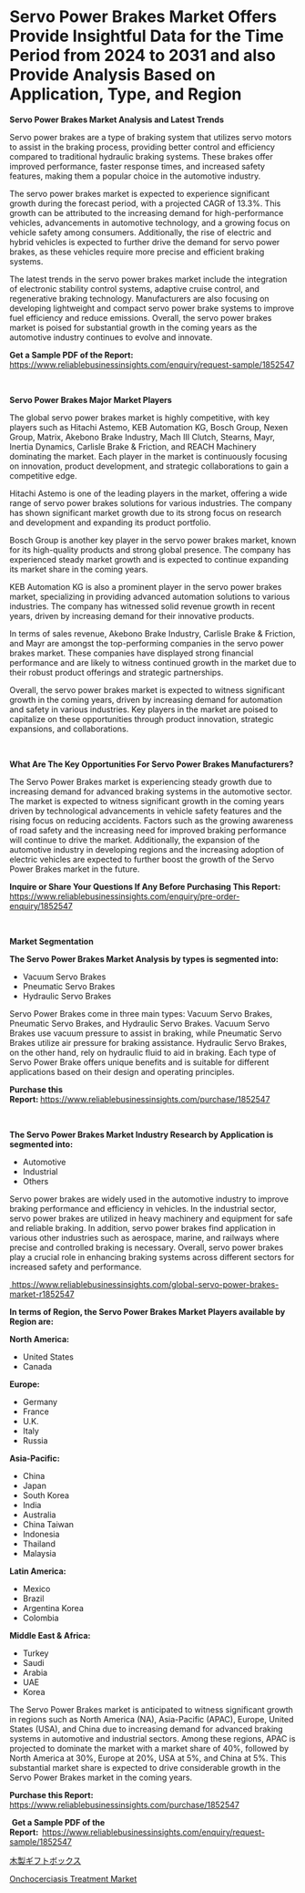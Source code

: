 <p><h1>Servo Power Brakes Market Offers Provide Insightful Data for the Time Period from 2024 to 2031 and also Provide Analysis Based on Application, Type, and Region</h1></p><p><strong>Servo Power Brakes Market Analysis and Latest Trends</strong></p>
<p><p>Servo power brakes are a type of braking system that utilizes servo motors to assist in the braking process, providing better control and efficiency compared to traditional hydraulic braking systems. These brakes offer improved performance, faster response times, and increased safety features, making them a popular choice in the automotive industry.</p><p>The servo power brakes market is expected to experience significant growth during the forecast period, with a projected CAGR of 13.3%. This growth can be attributed to the increasing demand for high-performance vehicles, advancements in automotive technology, and a growing focus on vehicle safety among consumers. Additionally, the rise of electric and hybrid vehicles is expected to further drive the demand for servo power brakes, as these vehicles require more precise and efficient braking systems.</p><p>The latest trends in the servo power brakes market include the integration of electronic stability control systems, adaptive cruise control, and regenerative braking technology. Manufacturers are also focusing on developing lightweight and compact servo power brake systems to improve fuel efficiency and reduce emissions. Overall, the servo power brakes market is poised for substantial growth in the coming years as the automotive industry continues to evolve and innovate.</p></p>
<p><strong>Get a Sample PDF of the Report:&nbsp;</strong> <a href="https://www.reliablebusinessinsights.com/enquiry/request-sample/1852547">https://www.reliablebusinessinsights.com/enquiry/request-sample/1852547</a></p>
<p>&nbsp;</p>
<p><strong>Servo Power Brakes Major Market Players</strong></p>
<p><p>The global servo power brakes market is highly competitive, with key players such as Hitachi Astemo, KEB Automation KG, Bosch Group, Nexen Group, Matrix, Akebono Brake Industry, Mach III Clutch, Stearns, Mayr, Inertia Dynamics, Carlisle Brake & Friction, and REACH Machinery dominating the market. Each player in the market is continuously focusing on innovation, product development, and strategic collaborations to gain a competitive edge.</p><p>Hitachi Astemo is one of the leading players in the market, offering a wide range of servo power brakes solutions for various industries. The company has shown significant market growth due to its strong focus on research and development and expanding its product portfolio.</p><p>Bosch Group is another key player in the servo power brakes market, known for its high-quality products and strong global presence. The company has experienced steady market growth and is expected to continue expanding its market share in the coming years.</p><p>KEB Automation KG is also a prominent player in the servo power brakes market, specializing in providing advanced automation solutions to various industries. The company has witnessed solid revenue growth in recent years, driven by increasing demand for their innovative products.</p><p>In terms of sales revenue, Akebono Brake Industry, Carlisle Brake & Friction, and Mayr are amongst the top-performing companies in the servo power brakes market. These companies have displayed strong financial performance and are likely to witness continued growth in the market due to their robust product offerings and strategic partnerships.</p><p>Overall, the servo power brakes market is expected to witness significant growth in the coming years, driven by increasing demand for automation and safety in various industries. Key players in the market are poised to capitalize on these opportunities through product innovation, strategic expansions, and collaborations.</p></p>
<p>&nbsp;</p>
<p><strong>What Are The Key Opportunities For Servo Power Brakes Manufacturers?</strong></p>
<p><p>The Servo Power Brakes market is experiencing steady growth due to increasing demand for advanced braking systems in the automotive sector. The market is expected to witness significant growth in the coming years driven by technological advancements in vehicle safety features and the rising focus on reducing accidents. Factors such as the growing awareness of road safety and the increasing need for improved braking performance will continue to drive the market. Additionally, the expansion of the automotive industry in developing regions and the increasing adoption of electric vehicles are expected to further boost the growth of the Servo Power Brakes market in the future.</p></p>
<p><strong>Inquire or Share Your Questions If Any Before Purchasing This Report:</strong> <a href="https://www.reliablebusinessinsights.com/enquiry/pre-order-enquiry/1852547">https://www.reliablebusinessinsights.com/enquiry/pre-order-enquiry/1852547</a></p>
<p>&nbsp;</p>
<p><strong>Market Segmentation</strong></p>
<p><strong>The Servo Power Brakes Market Analysis by types is segmented into:</strong></p>
<p><ul><li>Vacuum Servo Brakes</li><li>Pneumatic Servo Brakes</li><li>Hydraulic Servo Brakes</li></ul></p>
<p><p>Servo Power Brakes come in three main types: Vacuum Servo Brakes, Pneumatic Servo Brakes, and Hydraulic Servo Brakes. Vacuum Servo Brakes use vacuum pressure to assist in braking, while Pneumatic Servo Brakes utilize air pressure for braking assistance. Hydraulic Servo Brakes, on the other hand, rely on hydraulic fluid to aid in braking. Each type of Servo Power Brake offers unique benefits and is suitable for different applications based on their design and operating principles.</p></p>
<p><strong>Purchase this Report:&nbsp;</strong><a href="https://www.reliablebusinessinsights.com/purchase/1852547">https://www.reliablebusinessinsights.com/purchase/1852547</a></p>
<p>&nbsp;</p>
<p><strong>The Servo Power Brakes Market Industry Research by Application is segmented into:</strong></p>
<p><ul><li>Automotive</li><li>Industrial</li><li>Others</li></ul></p>
<p><p>Servo power brakes are widely used in the automotive industry to improve braking performance and efficiency in vehicles. In the industrial sector, servo power brakes are utilized in heavy machinery and equipment for safe and reliable braking. In addition, servo power brakes find application in various other industries such as aerospace, marine, and railways where precise and controlled braking is necessary. Overall, servo power brakes play a crucial role in enhancing braking systems across different sectors for increased safety and performance.</p></p>
<p><a href="https://www.reliablebusinessinsights.com/global-servo-power-brakes-market-r1852547">&nbsp;https://www.reliablebusinessinsights.com/global-servo-power-brakes-market-r1852547</a></p>
<p><strong>In terms of Region, the Servo Power Brakes Market Players available by Region are:</strong></p>
<p>
    <p> <strong> North America: </strong>
        <ul>
            <li>United States</li>
            <li>Canada</li>
        </ul>
        </p> 
    <p> <strong> Europe: </strong>
        <ul>
            <li>Germany</li>
            <li>France</li>
            <li>U.K.</li>
            <li>Italy</li>
            <li>Russia</li>
        </ul>
        </p> 
    <p> <strong> Asia-Pacific: </strong>
        <ul>
            <li>China</li>
            <li>Japan</li>
            <li>South Korea</li>
            <li>India</li>
            <li>Australia</li>
            <li>China Taiwan</li>
            <li>Indonesia</li>
            <li>Thailand</li>
            <li>Malaysia</li>
        </ul>
        </p> 
    <p> <strong> Latin America: </strong>
        <ul>
            <li>Mexico</li>
            <li>Brazil</li>
            <li>Argentina Korea</li>
            <li>Colombia</li>
        </ul>
        </p> 
    <p> <strong> Middle East & Africa: </strong>
        <ul>
            <li>Turkey</li>
            <li>Saudi</li>
            <li>Arabia</li>
            <li>UAE</li>
            <li>Korea</li>
        </ul>
    </p>
    </p>
<p><p>The Servo Power Brakes market is anticipated to witness significant growth in regions such as North America (NA), Asia-Pacific (APAC), Europe, United States (USA), and China due to increasing demand for advanced braking systems in automotive and industrial sectors. Among these regions, APAC is projected to dominate the market with a market share of 40%, followed by North America at 30%, Europe at 20%, USA at 5%, and China at 5%. This substantial market share is expected to drive considerable growth in the Servo Power Brakes market in the coming years.</p></p>
<p><strong>Purchase this Report: </strong><a href="https://www.reliablebusinessinsights.com/purchase/1852547">https://www.reliablebusinessinsights.com/purchase/1852547</a></p>
<p>&nbsp;<strong>Get a Sample PDF of the Report:&nbsp;&nbsp;</strong><a href="https://www.reliablebusinessinsights.com/enquiry/request-sample/1852547">https://www.reliablebusinessinsights.com/enquiry/request-sample/1852547</a></p>
<p><strong></strong></p>
<p><p><a href="https://github.com/pepo3k/Market-Research-Report-List-2/blob/main/8455457164070.md">木製ギフトボックス</a></p><p><a href="https://view.publitas.com/reportprime-1/global-onchocerciasis-treatment-market-size-share-analysis-by-product-type-by-application-by-region-forecasts-2024-2031/">Onchocerciasis Treatment Market</a></p></p>